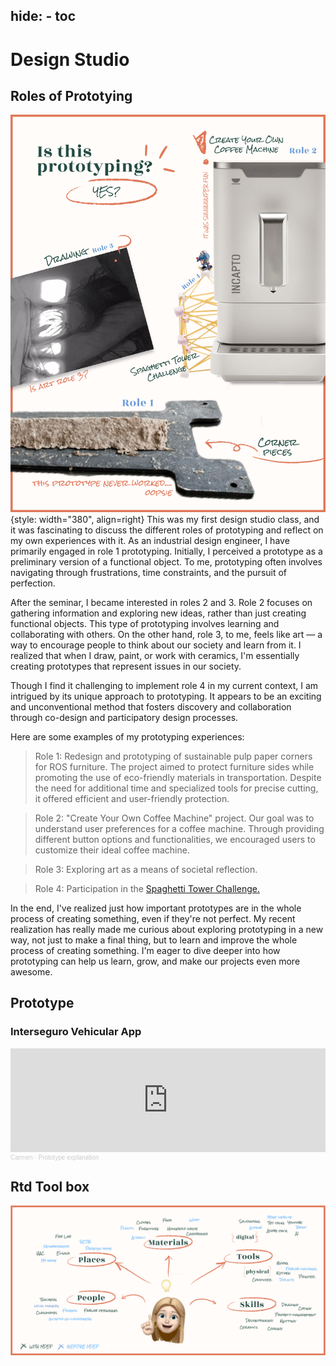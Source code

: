 hide:
    - toc
---

# Design Studio

## Roles of Prototying
![](../images/Designstydio/PROTOTYPING.svg){style: width="380", align=right}
This was my first design studio class, and it was fascinating to discuss the different roles of prototyping and reflect on my own experiences with it. As an industrial design engineer, I have primarily engaged in role 1 prototyping. Initially, I perceived a prototype as a preliminary version of a functional object. To me, prototyping often involves navigating through frustrations, time constraints, and the pursuit of perfection.

After the seminar, I became interested in roles 2 and 3. Role 2 focuses on gathering information and exploring new ideas, rather than just creating functional objects. This type of prototyping involves learning and collaborating with others. On the other hand, role 3, to me, feels like art — a way to encourage people to think about our society and learn from it. I realized that when I draw, paint, or work with ceramics, I'm essentially creating prototypes that represent issues in our society.

Though I find it challenging to implement role 4 in my current context, I am intrigued by its unique approach to prototyping. It appears to be an exciting and unconventional method that fosters discovery and collaboration through co-design and participatory design processes.

Here are some examples of my prototyping experiences:

>Role 1: Redesign and prototyping of sustainable pulp paper corners for ROS furniture. The project aimed to protect furniture sides while promoting the use of eco-friendly materials in transportation. Despite the need for additional time and specialized tools for precise cutting, it offered efficient and user-friendly protection.

>Role 2: "Create Your Own Coffee Machine" project. Our goal was to understand user preferences for a coffee machine. Through providing different button options and functionalities, we encouraged users to customize their ideal coffee machine.

>Role 3: Exploring art as a means of societal reflection.

>Role 4: Participation in the [Spaghetti Tower Challenge.](https://tinkerlab.com/spaghetti-tower-marshmallow-challenge/)

In the end, I've realized just how important prototypes are in the whole process of creating something, even if they're not perfect. My recent realization has really made me curious about exploring prototyping in a new way, not just to make a final thing, but to learn and improve the whole process of creating something. I'm eager to dive deeper into how prototyping can help us learn, grow, and make our projects even more awesome.

## Prototype

### Interseguro Vehicular App
<iframe width="100%" height="166" scrolling="no" frameborder="no" allow="autoplay" src="https://w.soundcloud.com/player/?url=https%3A//api.soundcloud.com/tracks/1646612775%3Fsecret_token%3Ds-JAGxgQKTqCD&color=%23699ada&auto_play=false&hide_related=false&show_comments=true&show_user=true&show_reposts=false&show_teaser=true"></iframe><div style="font-size: 10px; color: #cccccc;line-break: anywhere;word-break: normal;overflow: hidden;white-space: nowrap;text-overflow: ellipsis; font-family: Interstate,Lucida Grande,Lucida Sans Unicode,Lucida Sans,Garuda,Verdana,Tahoma,sans-serif;font-weight: 100;"><a href="https://soundcloud.com/carmen-80036726" title="Carmen" target="_blank" style="color: #cccccc; text-decoration: none;">Carmen</a> · <a href="https://soundcloud.com/carmen-80036726/prototype-explanation/s-JAGxgQKTqCD" title="Prototype explanation" target="_blank" style="color: #cccccc; text-decoration: none;">Prototype explanation</a></div>

## Rtd Tool box
![](../images/Designstydio/RTD.svg)



